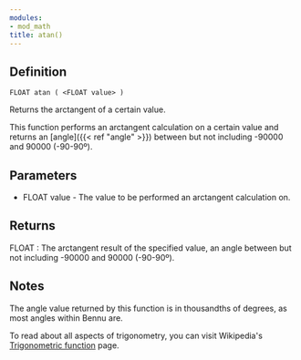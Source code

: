 ```yaml
---
modules:
- mod_math
title: atan()
---
```


## Definition

    FLOAT atan ( <FLOAT value> )

Returns the arctangent of a certain value.

This function performs an arctangent calculation on a certain value and returns an [angle]({{< ref "angle" >}}) between but not including -90000 and 90000 (-90-90º).

## Parameters

- FLOAT value - The value to be performed an arctangent calculation on.

## Returns

FLOAT : The arctangent result of the specified value, an angle between but not including -90000 and 90000 (-90-90º).

## Notes

The angle value returned by this function is in thousandths of degrees, as most angles within Bennu are.

To read about all aspects of trigonometry, you can visit Wikipedia's [Trigonometric function](https://en.wikipedia.org/wiki/Trigonometric_functions) page.
